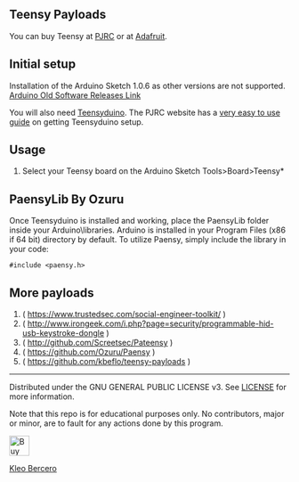 ## Teensy Payloads

You can buy Teensy at [PJRC](https://pjrc.com) or at [Adafruit](https://www.adafruit.com/).

## Initial setup

Installation of the Arduino Sketch 1.0.6 as other versions are not supported. [Arduino Old Software Releases Link](https://www.arduino.cc/en/main/OldSoftwareReleases)

You will also need [Teensyduino](https://www.pjrc.com/teensy/teensyduino.html). The PJRC website has a [very easy to use guide](https://www.pjrc.com/teensy/first_use.html) on getting Teensyduino setup.

## Usage

1. Select your Teensy board on the Arduino Sketch Tools>Board>Teensy*

## PaensyLib By Ozuru

Once Teensyduino is installed and working, place the PaensyLib folder inside your Arduino\libraries. Arduino is installed in your Program Files (x86 if 64 bit) directory by default. To utilize Paensy, simply include the library in your code:

    #include <paensy.h>

## More payloads

1. ( https://www.trustedsec.com/social-engineer-toolkit/ )
2. ( http://www.irongeek.com/i.php?page=security/programmable-hid-usb-keystroke-dongle )
3. ( http://github.com/Screetsec/Pateensy )
4. ( https://github.com/Ozuru/Paensy )
5. ( https://github.com/kbeflo/teensy-payloads )

---

Distributed under the GNU GENERAL PUBLIC LICENSE v3. See [LICENSE](https://github.com/kbeflo/teensy-payloads/blob/master/LICENSE) for more information.

Note that this repo is for educational purposes only. No contributors, major or minor, are to fault for any actions done by this program.

<a href='https://ko-fi.com/kbeflo' target='_blank'><img height='36' style='border:0px;height:36px;' src='https://az743702.vo.msecnd.net/cdn/kofi5.png?v=0' border='0' alt='Buy Me a Coffee at ko-fi.com' /></a>

[Kleo Bercero](https://kbeflo.github.io/)

